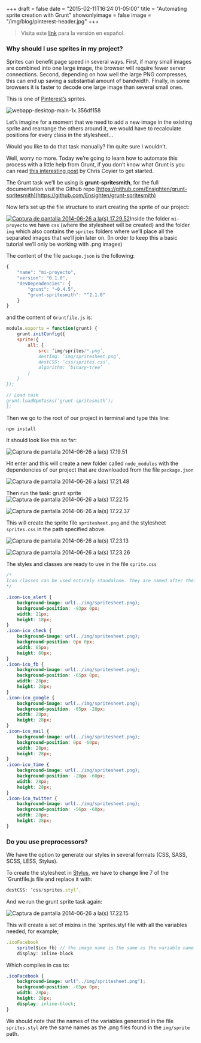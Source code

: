 +++
draft = false
date = "2015-02-11T16:24:01-05:00"
title = "Automating sprite creation with Grunt"
showonlyimage = false
image = "/img/blog/pinterest-header.jpg"
+++

> Visita este [link](http://frontendlabs.io/889--automatizar-la-creacion-de-sprites-con-grunt) para la versión en español.

### Why should I use sprites in my project?

Sprites can benefit page speed in several ways. First, if many small images are combined into one large image, the browser will require fewer server connections. Second, depending on how well the large PNG compresses, this can end up saving a substantial amount of bandwidth. Finally, in some browsers it is faster to decode one large image than several small ones.

This is one of [Pinterest’s](http://pinterest.com) sprites.

![webapp-desktop-main-1x.356df158](http://frontendlabs.io/wp-content/uploads/2014/06/webapp-desktop-main-1x.356df158.png)

Let’s imagine for a moment that we need to add a new image in the existing sprite and rearrange the others around it, we would have to recalculate positions for every class in the stylesheet…

Would you like to do that task manually? I’m quite sure I wouldn’t.

Well, worry no more. Today we’re going to learn how to automate this process with a little help from Grunt, if you don’t know what Grunt is you can read [this interesting post](http://24ways.org/2013/grunt-is-not-weird-and-hard/ "Grunt for People Who Think Things Like Grunt are Weird and Hard") by Chris Coyier to get started.

The Grunt task we’ll be using is **grunt-spritesmith**, for the full documentation visit the Github repo [https://github.com/Ensighten/grunt-spritesmith](https://github.com/Ensighten/grunt-spritesmith)

Now let’s set up the file structure to start creating the sprite of our project:

[![Captura de pantalla 2014-06-26 a la(s) 17.29.52](http://frontendlabs.io/wp-content/uploads/2014/06/Captura-de-pantalla-2014-06-26-a-las-17.29.52.png)](http://frontendlabs.io/wp-content/uploads/2014/06/Captura-de-pantalla-2014-06-26-a-las-17.29.52.png)Inside the folder `mi-proyecto` we have `css` (where the stylesheet will be created) and the folder `img` which also contains the `sprites` folders where we’ll place all the separated images that we’ll join later on. (In order to keep this a basic tutorial we’ll only be working with .png images)

The content of the file `package.json` is the following:

~~~js
{  
	"name": "mi-proyecto",  
	"version": "0.1.0",  
	"devDependencies": {  
		"grunt": "~0.4.5",  
		"grunt-spritesmith": "^2.1.0"  
	}  
}  
~~~

and the content of `Gruntfile.js` is:

~~~js
module.exports = function(grunt) {  
	grunt.initConfig({  
	sprite:{  
		all: {  
			src: ‘img/sprites/*.png’,  
			destImg: ‘img/spritesheet.png’,  
			destCSS: ‘css/sprites.css’,  
			algorithm: ‘binary-tree’  
		}  
	}  
});

// Load task  
grunt.loadNpmTasks(‘grunt-spritesmith’);  
};

~~~ 


Then we go to the root of our project in terminal and type this line:

~~~js
npm install  
~~~  

It should look like this so far:

![Captura de pantalla 2014-06-26 a la(s) 17.19.51](http://frontendlabs.io/wp-content/uploads/2014/07/Captura-de-pantalla-2014-06-26-a-las-17.19.51.png)

Hit enter and this will create a new folder called `node_modules` with the dependencies of our project that are downloaded from the file `package.json`

![Captura de pantalla 2014-06-26 a la(s) 17.21.48](http://frontendlabs.io/wp-content/uploads/2014/07/Captura-de-pantalla-2014-06-26-a-las-17.21.48.png)

Then run the task: grunt sprite  
![Captura de pantalla 2014-06-26 a la(s) 17.22.15](http://frontendlabs.io/wp-content/uploads/2014/07/Captura-de-pantalla-2014-06-26-a-las-17.22.15.png)

![Captura de pantalla 2014-06-26 a la(s) 17.22.37](http://frontendlabs.io/wp-content/uploads/2014/07/Captura-de-pantalla-2014-06-26-a-las-17.22.37.png)

This will create the sprite file `spritesheet.png` and the stylesheet `sprites.css` in the path specified above.

![Captura de pantalla 2014-06-26 a la(s) 17.23.13](http://frontendlabs.io/wp-content/uploads/2014/07/Captura-de-pantalla-2014-06-26-a-las-17.23.13.png)

![Captura de pantalla 2014-06-26 a la(s) 17.23.26](http://frontendlabs.io/wp-content/uploads/2014/07/Captura-de-pantalla-2014-06-26-a-las-17.23.26.png)

The styles and classes are ready to use in the file `sprite.css`

~~~css 
/*  
Icon classes can be used entirely standalone. They are named after their original file names.
*/  

.icon-ico_alert {  
	background-image: url(../img/spritesheet.png);  
	background-position: -93px 0px;  
	width: 21px;  
	height: 18px;  
}  
.icon-ico_check {  
	background-image: url(../img/spritesheet.png);  
	background-position: 0px 0px;  
	width: 65px;  
	height: 60px;  
}  
.icon-ico_fb {  
	background-image: url(../img/spritesheet.png);  
	background-position: -65px 0px;  
	width: 28px;  
	height: 28px;  
}  
.icon-ico_google {  
	background-image: url(../img/spritesheet.png);  
	background-position: -65px -28px;  
	width: 28px;  
	height: 28px;  
}  
.icon-ico_mail {  
	background-image: url(../img/spritesheet.png);  
	background-position: 0px -60px;  
	width: 28px;  
	height: 28px;  
}  
.icon-ico_time {  
	background-image: url(../img/spritesheet.png);  
	background-position: -28px -60px;  
	width: 28px;  
	height: 28px;  
}  
.icon-ico_twitter {  
	background-image: url(../img/spritesheet.png);  
	background-position: -56px -60px;  
	width: 28px;  
	height: 28px;  
}  
~~~ 

### Do you use preprocessors?

We have the option to generate our styles in several formats (CSS, SASS, SCSS, LESS, Stylus).

To create the stylesheet in [Stylus](http://learnboost.github.io/stylus/), we have to change line 7 of the `Gruntfile.js file and replace it with:

~~~js
destCSS: ‘css/sprites.styl’,  
~~~ 

And we run the grunt sprite task again:

![Captura de pantalla 2014-06-26 a la(s) 17.22.15](http://frontendlabs.io/wp-content/uploads/2014/07/Captura-de-pantalla-2014-06-26-a-las-17.22.15.png)

This will create a set of mixins in the `sprites.styl file with all the variables needed, for example;

~~~js 
.icoFacebook  
	sprite($ico_fb) // the image name is the same as the variable name  
	display: inline-block  
~~~ 

Which compiles in css to:

~~~ css
.icoFacebook {  
	background-image: url("../img/spritesheet.png");  
	background-position: -65px 0px;  
	width: 28px;  
	height: 28px;  
	display: inline-block;  
}  
~~~  

We should note that the names of the variables generated in the file `sprites.styl` are the same names as the .png files found in the `img/sprite` path.

